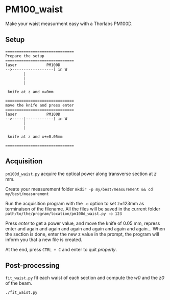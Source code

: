 # PM100_waist

Make your waist measurment easy with a Thorlabs PM100D.

## Setup
```
==============================
Prepare the setup
==============================
laser             PM100D
-->------------------] in W
        |
        |
        |

 knife at z and x=0mm

==============================
move the knife and press enter
==============================
laser             PM100D
-->-----|------------] in W
        |
        |

 knife at z and x+=0.05mm

==============================
```

## Acquisition
`pm100d_waist.py` acquire the optical power along transverse section at *z* mm.

Create your measurement folder
`mkdir -p my/best/measurement && cd my/best/measurement`

Run the acquisition program with the `-o` option to set z=123mm as terminaison of the filename.
All the files will be saved in the current folder
`path/to/the/program/location/pm100d_waist.py -o 123`

Press *enter* to get a power value, and move the knife of 0.05 mm, repress enter and again and again and again and again and again and again...
When the section is done, enter the new z value in the prompt, the program will inform you that a new file is created.

At the end, press `CTRL + C` and enter to quit *properly*.

## Post-processing
`fit_waist.py` fit each waist of each section and compute the *w0* and the *z0* of the beam.

`./fit_waist.py`
